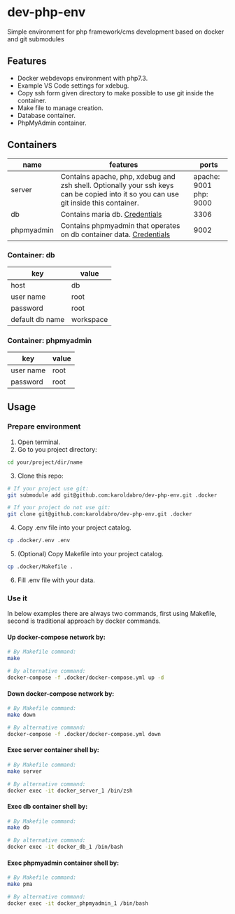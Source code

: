 # dev-php-env
Simple environment for php framework/cms development based on docker and git submodules

## Features
- Docker webdevops environment with php7.3.
- Example VS Code settings for xdebug.
- Copy ssh form given directory to make possible to use git inside the container.
- Make file to manage creation.
- Database container.
- PhpMyAdmin container.
## Containers
| name | features | ports |
| ---- | -------- | ----- |
| server | Contains apache, php, xdebug and zsh shell. Optionally your ssh keys can be copied into it so you can use git inside this container. | apache: 9001 <br/> php: 9000 |
| db | Contains maria db. [ Credentials ](#container-db) | 3306 |
| phpmyadmin| Contains phpmyadmin that operates on db container data. [ Credentials ](#container-phpmyadmin) | 9002

### Container: db
| key | value |
| --- | ----- |
| host | db |
| user name | root |
| password | root |
| default db name | workspace |

### Container: phpmyadmin
| key | value |
| --- | ----- |
| user name | root |
| password | root |

## Usage
### Prepare environment
1. Open terminal.
2. Go to you project directory:  
```bash
cd your/project/dir/name
```
3. Clone this repo: 
```bash
# If your project use git:
git submodule add git@github.com:karoldabro/dev-php-env.git .docker

# If your project do not use git:
git clone git@github.com:karoldabro/dev-php-env.git .docker
```
4. Copy .env file into your project catalog.
```bash
cp .docker/.env .env
```
5. (Optional) Copy Makefile into your project catalog.
```bash
cp .docker/Makefile .
```
6. Fill .env file with your data.
### Use it
In below examples there are always two commands, first using Makefile, second is traditional approach by docker commands. 
#### Up docker-compose network by:
```bash
# By Makefile command:
make

# By alternative command:
docker-compose -f .docker/docker-compose.yml up -d
```
#### Down docker-compose network by:
```bash
# By Makefile command:
make down

# By alternative command:
docker-compose -f .docker/docker-compose.yml down
```
#### Exec server container shell by:
```bash
# By Makefile command:
make server

# By alternative command:
docker exec -it docker_server_1 /bin/zsh
```

#### Exec db container shell by:
```bash
# By Makefile command:
make db

# By alternative command:
docker exec -it docker_db_1 /bin/bash
```

#### Exec phpmyadmin container shell by:
```bash
# By Makefile command:
make pma

# By alternative command:
docker exec -it docker_phpmyadmin_1 /bin/bash
```
